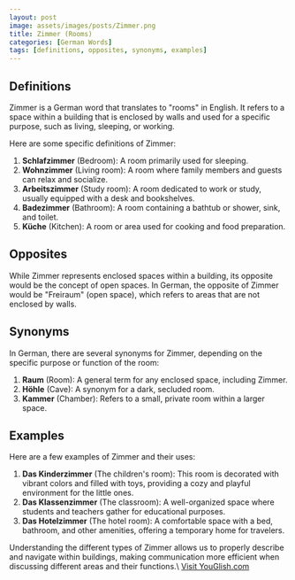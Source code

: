 ```yaml
---
layout: post
image: assets/images/posts/Zimmer.png
title: Zimmer (Rooms) 
categories: [German Words]
tags: [definitions, opposites, synonyms, examples]
---
```


## Definitions 
Zimmer is a German word that translates to "rooms" in English. It refers to a space within a building that is enclosed by walls and used for a specific purpose, such as living, sleeping, or working. 

Here are some specific definitions of Zimmer:

1. **Schlafzimmer** (Bedroom): A room primarily used for sleeping.
2. **Wohnzimmer** (Living room): A room where family members and guests can relax and socialize.
3. **Arbeitszimmer** (Study room): A room dedicated to work or study, usually equipped with a desk and bookshelves.
4. **Badezimmer** (Bathroom): A room containing a bathtub or shower, sink, and toilet.
5. **Küche** (Kitchen): A room or area used for cooking and food preparation.

## Opposites

While Zimmer represents enclosed spaces within a building, its opposite would be the concept of open spaces. In German, the opposite of Zimmer would be "Freiraum" (open space), which refers to areas that are not enclosed by walls.

## Synonyms

In German, there are several synonyms for Zimmer, depending on the specific purpose or function of the room:

1. **Raum** (Room): A general term for any enclosed space, including Zimmer.
2. **Höhle** (Cave): A synonym for a dark, secluded room.
3. **Kammer** (Chamber): Refers to a small, private room within a larger space.

## Examples

Here are a few examples of Zimmer and their uses:

1. **Das Kinderzimmer** (The children's room): This room is decorated with vibrant colors and filled with toys, providing a cozy and playful environment for the little ones.
2. **Das Klassenzimmer** (The classroom): A well-organized space where students and teachers gather for educational purposes.
3. **Das Hotelzimmer** (The hotel room): A comfortable space with a bed, bathroom, and other amenities, offering a temporary home for travelers.

Understanding the different types of Zimmer allows us to properly describe and navigate within buildings, making communication more efficient when discussing different areas and their functions.\ <a id="yg-widget-0" class="youglish-widget" data-query="Zimmer" data-lang="german" data-components="8412" data-auto-start="0" data-bkg-color="theme_light" data-title="How%20to%20pronounce%20Zimmer%20in%20German"  rel="nofollow" href="https://youglish.com">Visit YouGlish.com</a><script async src="https://youglish.com/public/emb/widget.js" charset="utf-8"></script>